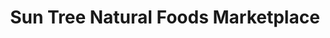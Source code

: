 ---
title: "Sun Tree Natural Foods Marketplace"
url: /port-hope/sun-tree-natural-foods-marketplace/
shop: Bioladen
---